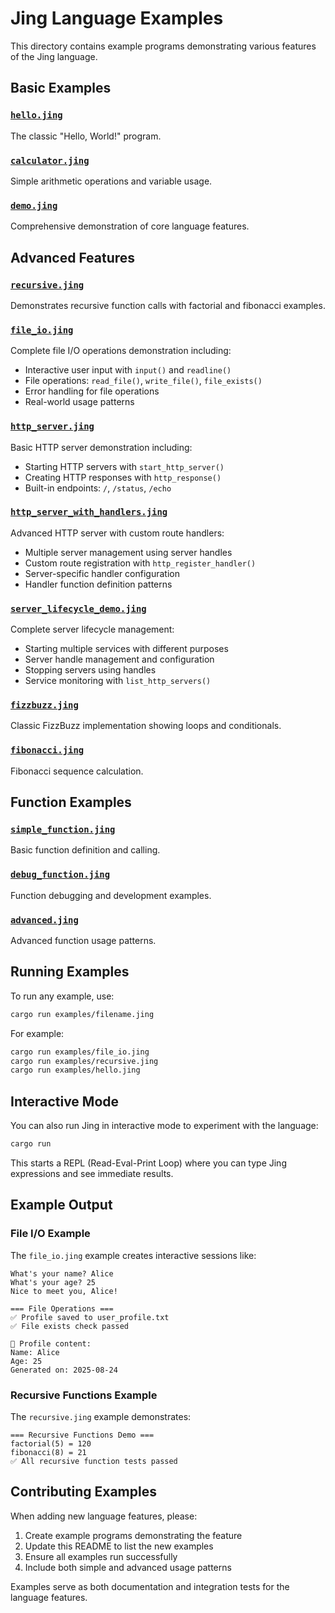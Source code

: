 # Jing Language Examples

This directory contains example programs demonstrating various features of the Jing language.

## Basic Examples

### [`hello.jing`](hello.jing)
The classic "Hello, World!" program.

### [`calculator.jing`](calculator.jing)
Simple arithmetic operations and variable usage.

### [`demo.jing`](demo.jing)
Comprehensive demonstration of core language features.

## Advanced Features

### [`recursive.jing`](recursive.jing)
Demonstrates recursive function calls with factorial and fibonacci examples.

### [`file_io.jing`](file_io.jing)

Complete file I/O operations demonstration including:

- Interactive user input with `input()` and `readline()`
- File operations: `read_file()`, `write_file()`, `file_exists()`
- Error handling for file operations
- Real-world usage patterns

### [`http_server.jing`](http_server.jing)

Basic HTTP server demonstration including:

- Starting HTTP servers with `start_http_server()`
- Creating HTTP responses with `http_response()`
- Built-in endpoints: `/`, `/status`, `/echo`

### [`http_server_with_handlers.jing`](http_server_with_handlers.jing)

Advanced HTTP server with custom route handlers:

- Multiple server management using server handles
- Custom route registration with `http_register_handler()`
- Server-specific handler configuration
- Handler function definition patterns

### [`server_lifecycle_demo.jing`](server_lifecycle_demo.jing)

Complete server lifecycle management:

- Starting multiple services with different purposes
- Server handle management and configuration
- Stopping servers using handles
- Service monitoring with `list_http_servers()`

### [`fizzbuzz.jing`](fizzbuzz.jing)

Classic FizzBuzz implementation showing loops and conditionals.

### [`fibonacci.jing`](fibonacci.jing)

Fibonacci sequence calculation.

## Function Examples

### [`simple_function.jing`](simple_function.jing)
Basic function definition and calling.

### [`debug_function.jing`](debug_function.jing)
Function debugging and development examples.

### [`advanced.jing`](advanced.jing)
Advanced function usage patterns.

## Running Examples

To run any example, use:

```bash
cargo run examples/filename.jing
```

For example:
```bash
cargo run examples/file_io.jing
cargo run examples/recursive.jing
cargo run examples/hello.jing
```

## Interactive Mode

You can also run Jing in interactive mode to experiment with the language:

```bash
cargo run
```

This starts a REPL (Read-Eval-Print Loop) where you can type Jing expressions and see immediate results.

## Example Output

### File I/O Example
The `file_io.jing` example creates interactive sessions like:

```
What's your name? Alice
What's your age? 25
Nice to meet you, Alice!

=== File Operations ===
✅ Profile saved to user_profile.txt
✅ File exists check passed

📖 Profile content:
Name: Alice
Age: 25
Generated on: 2025-08-24
```

### Recursive Functions Example
The `recursive.jing` example demonstrates:

```
=== Recursive Functions Demo ===
factorial(5) = 120
fibonacci(8) = 21
✅ All recursive function tests passed
```

## Contributing Examples

When adding new language features, please:

1. Create example programs demonstrating the feature
2. Update this README to list the new examples
3. Ensure all examples run successfully
4. Include both simple and advanced usage patterns

Examples serve as both documentation and integration tests for the language features.
